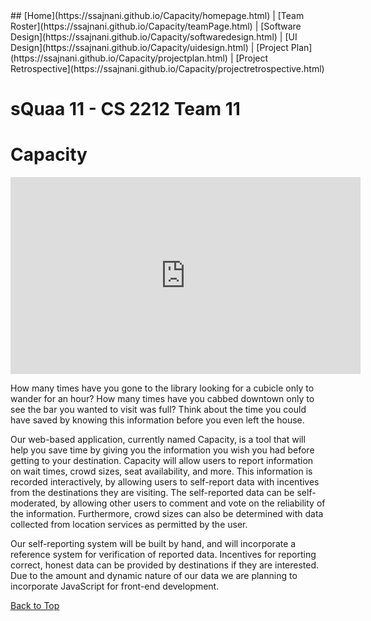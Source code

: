 <title>Capacity</title>
## [Home](https://ssajnani.github.io/Capacity/homepage.html) | [Team Roster](https://ssajnani.github.io/Capacity/teamPage.html) | [Software Design](https://ssajnani.github.io/Capacity/softwaredesign.html) | [UI Design](https://ssajnani.github.io/Capacity/uidesign.html) | [Project Plan](https://ssajnani.github.io/Capacity/projectplan.html) | [Project Retrospective](https://ssajnani.github.io/Capacity/projectretrospective.html)

# sQuaa 11 - CS 2212 Team 11

# Capacity

<iframe width="560" height="315" src="https://www.youtube.com/embed/2ueAJYZsqvM" frameborder="0" allowfullscreen></iframe>

How many times have you gone to the library looking for a cubicle only to wander for an hour? How many times have you cabbed downtown only to see the bar you wanted to visit was full? Think about the time you could have saved by knowing this information before you even left the house.

Our web-based application, currently named Capacity, is a tool that will help you save time by giving you the information you wish you had before getting to your destination. Capacity will allow users to report information on wait times, crowd sizes, seat availability, and more. This information is recorded interactively, by allowing users to self-report data with incentives from the destinations they are visiting. The self-reported data can be self-moderated, by allowing other users to comment and vote on the reliability of the information. Furthermore, crowd sizes can also be determined with data collected from location services as permitted by the user.

Our self-reporting system will be built by hand, and will incorporate a reference system for verification of reported data. Incentives for reporting correct, honest data can be provided by destinations if they are interested. Due to the amount and dynamic nature of our data we are planning to incorporate JavaScript for front-end development.

<a href="#top">Back to Top</a>
